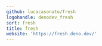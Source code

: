 ```yaml
---
github: lucacasonato/fresh
logohandle: denodev_fresh
sort: fresh
title: fresh
website: 'https://fresh.deno.dev/'
---
```

